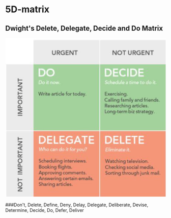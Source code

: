 # 5D-matrix

## Dwight's Delete, Delegate, Decide and Do Matrix

![](https://raw.githubusercontent.com/kevin11h/5D-matrix/master/d5.PNG)

###Don't, Delete, Define, Deny, Delay, Delegate, Deliberate, Devise, Determine, Decide, Do, Defer, Deliver
